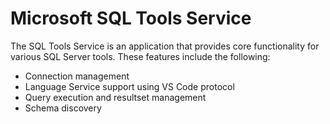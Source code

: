 # Microsoft SQL Tools Service 
The SQL Tools Service is an application that provides core functionality for various SQL Server tools.  These features include the following:
* Connection management
* Language Service support using VS Code protocol
* Query execution and resultset management
* Schema discovery
